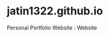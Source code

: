 # jatin1322.github.io
Personal Portfolio Website : <a src="https://jatin1322.github.io/#home">Website</a>
